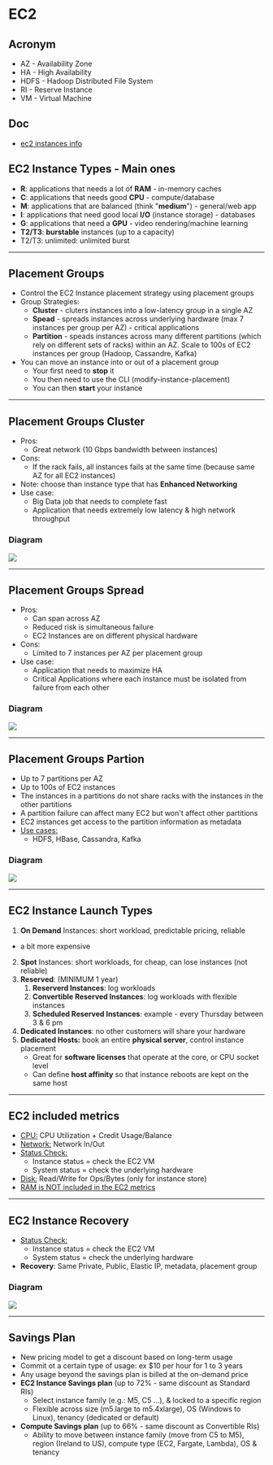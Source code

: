 # EC2

## Acronym
* AZ - Availability Zone
* HA - High Availability
* HDFS - Hadoop Distributed File System 
* RI - Reserve Instance
* VM - Virtual Machine


## Doc
* [ec2 instances info](https://www.ec2instances.info/)

## EC2 Instance Types - Main ones
* **R**: applications that needs a lot of **RAM** - in-memory caches
* **C**: applications that needs good **CPU** - compute/database
* **M**: applications that are balanced (think "**medium**") - general/web app
* **I**: applications that need good local **I/O** (instance storage) - databases
* **G**: applications that need a **GPU** - video rendering/machine learning
* **T2/T3**: **burstable** instances (up to a capacity)
* T2/T3: unlimited: unlimited burst

---

## Placement Groups
* Control the EC2 Instance placement strategy using placement groups
* Group Strategies:
  * **Cluster** - cluters instances into a low-latency group in a single AZ
  * **Spead** - spreads instances across underlying hardware (max 7 instances per group per AZ) - critical applications
  * **Partition** - speads instances across many different partitions (which rely on different sets of racks) within an AZ. Scale to 100s of EC2 instances per group (Hadoop, Cassandre, Kafka)
* You can move an instance into or out of a placement group
  * Your first need to **stop** it
  * You then need to use the CLI (modify-instance-placement)
  * You can then **start** your instance

---

## Placement Groups Cluster
* Pros:
  * Great network (10 Gbps bandwidth between instances)
* Cons:
  * If the rack fails, all instances fails at the same time (because same AZ for all EC2 instances)
* Note: choose than instance type that has **Enhanced Networking**
* Use case:
  * Big Data job that needs to complete fast
  * Application that needs extremely low latency & high network throughput

### Diagram
[<img src="https://i.imgur.com/hkRht7X.png">](https://i.imgur.com/hkRht7X.png)

---

## Placement Groups Spread
* Pros:
  * Can span across AZ
  * Reduced risk is simultaneous failure
  * EC2 Instances are on different physical hardware
* Cons:
  * Limited to 7 instances per AZ per placement group
* Use case:
  * Application that needs to maximize HA
  * Critical Applications where each instance must be isolated from failure from each other

### Diagram
[<img src="https://i.imgur.com/iX7G36z.png">](https://i.imgur.com/iX7G36z.png)

---

## Placement Groups Partion
* Up to 7 partitions per AZ
* Up to 100s of EC2 instances
* The instances in a partitions do not share racks with the instances in the other partitions
* A partition failure can affect many EC2 but won't affect other partitions
* EC2 instances get access to the partition information as metadata
* <ins>Use cases:</ins>
  * HDFS, HBase, Cassandra, Kafka

### Diagram
[<img src="https://i.imgur.com/VR1Gf10.png">](https://i.imgur.com/VR1Gf10.png)

---

## EC2 Instance Launch Types
1) **On Demand** Instances: short workload, predictable pricing, reliable
  * a bit more expensive
2) **Spot** Instances: short workloads, for cheap, can lose instances (not reliable)
3) **Reserved**: (MINIMUM 1 year)
   1) **Reserverd Instances**: log workloads
   2) **Convertible Reserved Instances**: log workloads with flexible instances
   3) **Scheduled Reserved Instances**: example - every Thursday between 3 & 6 pm
4) **Dedicated Instances**: no other customers will share your hardware
5) **Dedicated Hosts:** book an entire **physical server**, control instance placement
   * Great for **software licenses** that operate at the core, or CPU socket level
   * Can define **host affinity** so that instance reboots are kept on the same host
  
---

## EC2 included metrics
* <ins>CPU:</ins> CPU Utilization + Credit Usage/Balance
* <ins>Network:</ins> Network In/Out
* <ins>Status Check:</ins>
  * Instance status = check the EC2 VM
  * System status = check the underlying hardware
* <ins>Disk:</ins> Read/Write for Ops/Bytes (only for instance store)
* <ins>RAM is NOT included in the EC2 metrics</ins>

---

## EC2 Instance Recovery
* <ins>Status Check:</ins>
  * Instance status = check the EC2 VM
  * System status = check the underlying hardware
* **Recovery**: Same Private, Public, Elastic IP, metadata, placement group

### Diagram
[<img src="https://i.imgur.com/79cH2gI.png">](https://i.imgur.com/79cH2gI.png)

---

## Savings Plan
* New pricing model to get a discount based on long-term usage
* Commit ot a certain type of usage: ex $10 per hour for 1 to 3 years
* Any usage beyond the savings plan is billed at the on-demand price
* **EC2 Instance Savings plan** (up to 72% - same discount as Standard RIs)
  * Select instance family (e.g.: M5, C5 ...), & locked to a specific region
  * Flexible across size (m5.large to m5.4xlarge), OS (Windows to Linux), tenancy (dedicated or default)
* **Compute Savings plan** (up to 66% - same discount as Convertible RIs)
  * Ability to move between instance family (move from C5 to M5), region (Ireland to US), compute type (EC2, Fargate, Lambda), OS & tenancy
